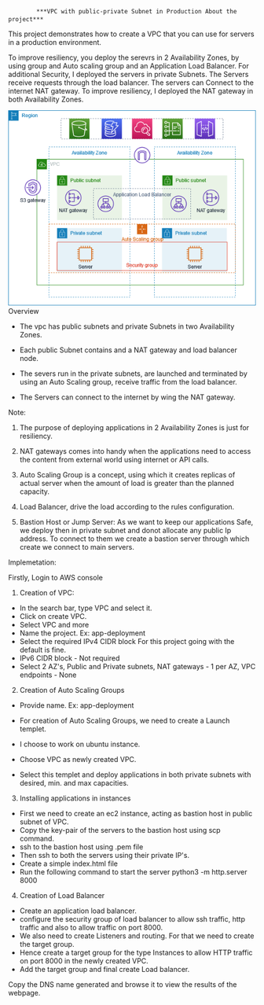             ***VPC with public-private Subnet in Production About the project***

This project demonstrates how to create a VPC that you can use for servers in a production environment.

To improve resiliency, you deploy the serevrs in 2 Availability Zones, by using group and Auto scaling group and an Application Load Balancer. For additional Security, I deployed the servers in private Subnets. The Servers receive requests through the load balancer. The servers can Connect to the internet NAT gateway. To improve resiliency, I deployed the NAT gateway in both Availability Zones.

![alt text](vpc-example-private-subnets-1.png)
Overview

- The vpc has public subnets and private Subnets in two Availability Zones.

- Each public Subnet contains and a NAT gateway and load balancer node.

- The severs run in the private subnets, are launched and terminated by using an Auto Scaling group, receive traffic from the load balancer.

- The Servers can connect to the internet by wing the NAT gateway.


Note:
1. The purpose of deploying applications in 2 Availability Zones is just for resiliency.

2. NAT gateways comes into handy when the applications need to access the content from external world using internet or API calls.

3. Auto Scaling Group is a concept, using which it creates replicas of actual server when the amount of  load is greater than the planned capacity.

4. Load Balancer, drive the load according to the rules configuration.

5. Bastion Host or Jump Server: As we want to keep our applications Safe, we deploy then in private subnet and donot allocate any public Ip address. To connect to them we create a bastion server through which create we connect to main servers.

Implemetation:

Firstly, Login to AWS console

1. Creation of VPC:
- In the search bar, type VPC and select it.
- Click on create VPC.
- Select VPC and more
- Name the project. Ex: app-deployment
- Select the required IPv4 CIDR block
    For this project going with the default is fine.
- IPv6 CIDR block - Not required
- Select 2 AZ's, Public and Private subnets, NAT gateways - 1 per AZ, VPC endpoints - None

2. Creation of Auto Scaling Groups
- Provide name. Ex: app-deployment
- For creation of Auto Scaling Groups, we need to create a Launch templet.
- I choose to work on ubuntu instance.
- Choose VPC as newly created VPC.

- Select this templet and deploy applications in both private subnets with desired, min. and max capacities.


3. Installing applications in instances
- First we need to create an ec2 instance, acting as bastion host in public subnet of VPC.
- Copy the key-pair of the servers to the bastion host using scp command.
- ssh to the  bastion host using .pem file
- Then ssh to both the servers using their private IP's.
- Create a simple index.html file
- Run the following command to start the server
        python3 -m http.server 8000

4. Creation of Load Balancer
- Create an application load balancer.
- configure the security group of load balancer to allow ssh traffic, http traffic and also to allow traffic on port 8000.
- We also need to create Listeners and routing. For that we need to create the target group.
- Hence create a target group for the type Instances to allow HTTP traffic on port 8000 in the newly     created VPC.
- Add the target group and final create Load balancer.

Copy the DNS name generated and browse it to view the results of the webpage.